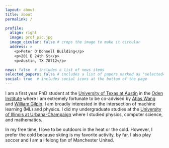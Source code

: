 ```yaml
---
layout: about
title: about
permalink: /

profile:
  align: right
  image: prof_pic.jpg
  image_cicular: false # crops the image to make it circular
  address: >
    <p>Peter O'Donnell Building</p>
    <p>201 E 24th St</p>
    <p>Austin, TX 78712</p>

news: false  # includes a list of news items
selected_papers: false # includes a list of papers marked as "selected={true}"
social: true  # includes social icons at the bottom of the page
---
```


I am a first year PhD student at the [University of Texas at Austin](https://www.utexas.edu/) in the [Oden Institute](https://oden.utexas.edu/) where I am extremely fortunate to be co-advised by [Atlas Wang](https://vita-group.github.io/) and [William Gilpin](http://www.wgilpin.com/). I am broadly interested in the intersection of machine learning (ML) and physics. I did my undergraduate studies at the [University of Illinois at Urbana-Champaign](https://illinois.edu/) where I studied physics, computer science, and mathematics.

In my free time, I love to be outdoors in the heat or the cold. However, I prefer the cold because skiing is my favorite activity, by far. I also play soccer and I am a lifelong fan of Manchester United.
